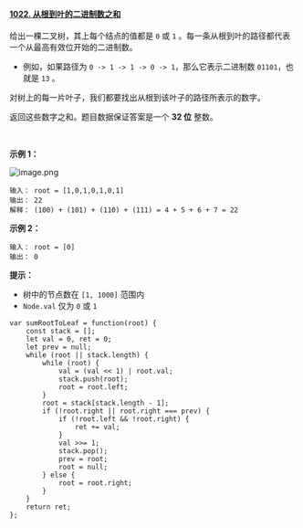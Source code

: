#### [1022. 从根到叶的二进制数之和](https://leetcode.cn/problems/sum-of-root-to-leaf-binary-numbers/)

给出一棵二叉树，其上每个结点的值都是 `0` 或 `1` 。每一条从根到叶的路径都代表一个从最高有效位开始的二进制数。

-   例如，如果路径为 `0 -> 1 -> 1 -> 0 -> 1`，那么它表示二进制数 `01101`，也就是 `13` 。

对树上的每一片叶子，我们都要找出从根到该叶子的路径所表示的数字。

返回这些数字之和。题目数据保证答案是一个 **32 位** 整数。

 

**示例 1：**

![image.png](https://p1-juejin.byteimg.com/tos-cn-i-k3u1fbpfcp/934ce439db9e4f2b8d71c63b1d54d292~tplv-k3u1fbpfcp-watermark.image?)

```
输入： root = [1,0,1,0,1,0,1]
输出： 22
解释： (100) + (101) + (110) + (111) = 4 + 5 + 6 + 7 = 22
```

**示例 2：**

```
输入： root = [0]
输出： 0
```

**提示：**

-   树中的节点数在 `[1, 1000]` 范围内
-   `Node.val` 仅为 `0` 或 `1`

```
var sumRootToLeaf = function(root) {
    const stack = [];
    let val = 0, ret = 0;
    let prev = null;
    while (root || stack.length) {
        while (root) {
            val = (val << 1) | root.val;
            stack.push(root);
            root = root.left;
        }
        root = stack[stack.length - 1];
        if (!root.right || root.right === prev) {
            if (!root.left && !root.right) {
                ret += val;
            }
            val >>= 1;
            stack.pop();
            prev = root;
            root = null;
        } else {
            root = root.right;
        }
    }
    return ret;
};
```